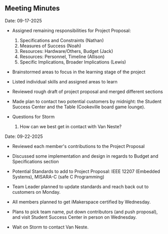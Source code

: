 ## Meeting Minutes
Date: 09-17-2025

* Assigned remaining responsibilities for Project Proposal:
  1. Specifications and Constraints (Nathan)
  2. Measures of Success (Noah)
  3. Resources: Hardware/Others, Budget (Jack)
  4. Resources: Personnel, Timeline (Allison)
  5. Specific Implications, Broader Implications (Lewis) 
* Brainstormed areas to focus in the learning stage of the project
* Listed individual skills and assigned areas to learn
* Reviewed rough draft of project proposal and merged different sections
* Made plan to contact two potential customers by midnight: the Student Success Center and the Table (Cookeville board game lounge).

* Questions for Storm
  1. How can we best get in contact with Van Neste?


Date: 09-22-2025
* Reviewed each member's contributions to the Project Proposal
* Discussed some implementation and design in regards to Budget and Specifications section
* Potential Standards to add to Project Proposal: IEEE 12207 (Embedded Systems), MISARA-C (safe C Programming)

* Team Leader planned to update standards and reach back out to customers on Monday.
* All members planned to get iMakerspace certified by Wednesday.
* Plans to pick team name, put down contributors (and push proposal), and visit Student Success Center in person on Wednesday.
* Wait on Storm to contact Van Neste.
